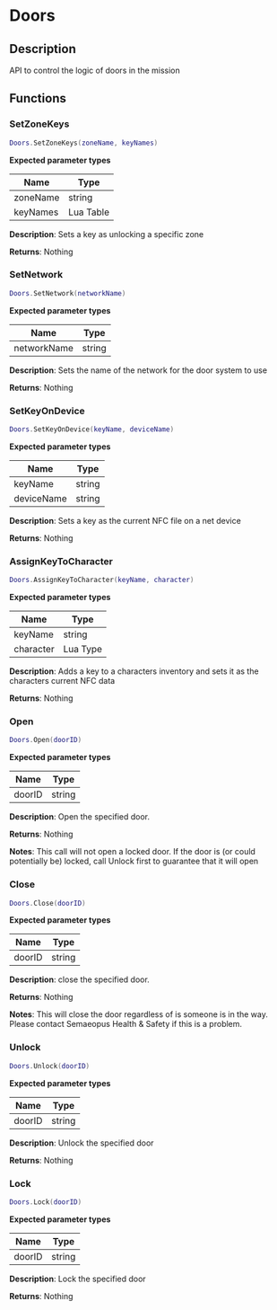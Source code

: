 Doors
=====

Description
-----------

API to control the logic of doors in the mission

Functions
---------

### SetZoneKeys

``` lua
Doors.SetZoneKeys(zoneName, keyNames)
```

**Expected parameter types**

| Name     | Type      |
|----------|-----------|
| zoneName | string    |
| keyNames | Lua Table |

**Description**: Sets a key as unlocking a specific zone

**Returns**: Nothing

### SetNetwork

``` lua
Doors.SetNetwork(networkName)
```

**Expected parameter types**

| Name        | Type   |
|-------------|--------|
| networkName | string |

**Description**: Sets the name of the network for the door system to use

**Returns**: Nothing

### SetKeyOnDevice

``` lua
Doors.SetKeyOnDevice(keyName, deviceName)
```

**Expected parameter types**

| Name       | Type   |
|------------|--------|
| keyName    | string |
| deviceName | string |

**Description**: Sets a key as the current NFC file on a net device

**Returns**: Nothing

### AssignKeyToCharacter

``` lua
Doors.AssignKeyToCharacter(keyName, character)
```

**Expected parameter types**

| Name      | Type     |
|-----------|----------|
| keyName   | string   |
| character | Lua Type |

**Description**: Adds a key to a characters inventory and sets it as the
characters current NFC data

**Returns**: Nothing

### Open

``` lua
Doors.Open(doorID)
```

**Expected parameter types**

| Name   | Type   |
|--------|--------|
| doorID | string |

**Description**: Open the specified door.

**Returns**: Nothing

**Notes**: This call will not open a locked door. If the door is (or
could potentially be) locked, call Unlock first to guarantee that it
will open

### Close

``` lua
Doors.Close(doorID)
```

**Expected parameter types**

| Name   | Type   |
|--------|--------|
| doorID | string |

**Description**: close the specified door.

**Returns**: Nothing

**Notes**: This will close the door regardless of is someone is in the
way. Please contact Semaeopus Health & Safety if this is a problem.

### Unlock

``` lua
Doors.Unlock(doorID)
```

**Expected parameter types**

| Name   | Type   |
|--------|--------|
| doorID | string |

**Description**: Unlock the specified door

**Returns**: Nothing

### Lock

``` lua
Doors.Lock(doorID)
```

**Expected parameter types**

| Name   | Type   |
|--------|--------|
| doorID | string |

**Description**: Lock the specified door

**Returns**: Nothing
